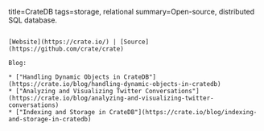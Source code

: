 title=CrateDB
tags=storage, relational
summary=Open-source, distributed SQL database.
~~~~~~

[Website](https://crate.io/) | [Source](https://github.com/crate/crate)

Blog:

* ["Handling Dynamic Objects in CrateDB"](https://crate.io/blog/handling-dynamic-objects-in-cratedb)
* ["Analyzing and Visualizing Twitter Conversations"](https://crate.io/blog/analyzing-and-visualizing-twitter-conversations)
* ["Indexing and Storage in CrateDB"](https://crate.io/blog/indexing-and-storage-in-cratedb)
